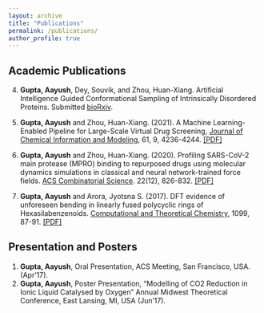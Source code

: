 ```yaml
---
layout: archive
title: "Publications"
permalink: /publications/
author_profile: true
---
```


## Academic Publications
4. **Gupta, Aayush**, Dey, Souvik, and Zhou, Huan-Xiang. Artificial Intelligence Guided Conformational Sampling of Intrinsically Disordered Proteins. Submitted [bioRxiv](https://www.biorxiv.org/content/10.1101/2021.11.21.469457v1).

3. **Gupta, Aayush** and Zhou, Huan-Xiang. (2021). A Machine Learning-Enabled Pipeline for Large-Scale Virtual Drug Screening, [Journal of Chemical Information and Modeling](https://pubs.acs.org/doi/10.1021/acs.jcim.1c00710), 61, 9, 4236-4244.
[[PDF]](https://aaayushg.github.io/files/jcim.pdf)

2. **Gupta, Aayush** and Zhou, Huan-Xiang. (2020). Profiling SARS-CoV-2 main protease (MPRO) binding to repurposed drugs using molecular dynamics simulations in classical and neural network-trained force fields. [ACS Combinatorial Science](https://pubs.acs.org/doi/abs/10.1021/acscombsci.0c00140). 22(12), 826-832.
[[PDF]](https://aaayushg.github.io/files/acscomb.pdf)

1. **Gupta, Aayush** and Arora, Jyotsna S. (2017). DFT evidence of unforeseen bending in linearly fused polycyclic rings of Hexasilabenzenoids. [Computational and Theoretical Chemistry](https://www.sciencedirect.com/science/article/abs/pii/S2210271X16304492), 1099, 87-91.
[[PDF]](https://aaayushg.github.io/files/Silicene.pdf)

## Presentation and Posters

1. **Gupta, Aayush**, Oral Presentation, ACS Meeting, San Francisco, USA. (Apr’17).
2. **Gupta, Aayush**, Poster Presentation, “Modelling of CO2 Reduction in Ionic Liquid Catalysed by Oxygen” Annual
Midwest Theoretical Conference, East Lansing, MI, USA (Jun’17).

